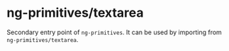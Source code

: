 # ng-primitives/textarea

Secondary entry point of `ng-primitives`. It can be used by importing from `ng-primitives/textarea`.
